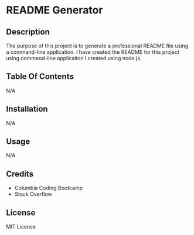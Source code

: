 # README Generator 

## Description
The purpose of this project is to generate a professional README file using a command-line application. I have created the README for this project using command-line applicaiton I created using node.js.

## Table Of Contents
N/A

## Installation
N/A

## Usage
N/A

## Credits
- Columbia Coding Bootcamp
- Stack Overflow

## License
MIT License